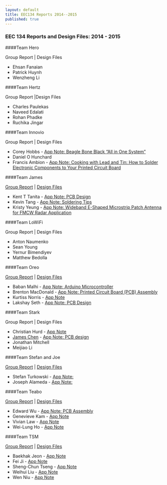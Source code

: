 ```yaml
---
layout: default
title: EEC134 Reports 2014--2015
published: true
---
```

### EEC 134 Reports and Design Files: 2014 - 2015

####Team Hero

Group Report \| Design Files 

* Ehsan Fanaian
* Patrick Huynh
* Wenzheng Li

####Team Hertz

Group Report \|Design Files

* Charles Paulekas
* Naveed Edalati
* Rohan Phadke
* Ruchika Jingar

####Team Innovio

Group Report \| Design Files

* Corey Hobbs - [App Note: Beagle Bone Black “All in One System”](/education/files/eec134-2014-2015/Team_Innovio/AN_Corey_Hobbs.pdf)
* Daniel O Hunchard
* Francis Ambion - [App Note: Cooking with Lead and Tin: How to Solder Electronic Components to Your Printed Circuit Board](/education/files/eec134-2014-2015/Team_Innovio/AN_Francis_Ambion.docx)

####Team James

[Group Report](/education/files/eec134-2014-2015/Team_James/Team_James_Report.docx) \| [Design Files](/education/files/eec134-2014-2015/Team_James/Team_James_Design_Files.docx)

* Kent T Tanita - [App Note: PCB Design](/education/files/eec134-2014-2015/Team_James/AN_Kent_Tanita.docx)
* Kevin Tang - [App Note: Soldering Tips](/education/files/eec134-2014-2015/Team_James/AN_Kevin_Tang.docx)
* Kristy Yeung - [App Note: Wideband E-Shaped Microstrip Patch Antenna for FMCW Radar Application](/education/files/eec134-2014-2015/Team_James/AN_Kristy_Yeung.docx)
 
####Team LoWiFi

Group Report \| Design Files

* Anton Naumenko
* Sean Young
* Yernur Bimendiyev
* Matthew Bedolla

####Team Oreo

[Group Report](/education/files/eec134-2014-2015/Team_Oreo/Team_Oreo_Report.doc) \| [Design Files](/education/files/eec134-2014-2015/Team_Oreo/Team_Oreo_Design_Files.zip)

* Baban Malhi - [App Note: Arduino Microcontroller](/education/files/eec134-2014-2015/Team_Oreo/AN_Baban_Malhi.pdf)
* Brenton MacDonald - [App Note: Printed Circuit Board (PCB) Assembly](/education/files/eec134-2014-2015/Team_Oreo/AN_Brenton_MacDonald.doc)
* Kurtiss Norris - [App Note](/education/files/eec134-2014-2015/Team_Oreo/AN_Kurt_Norris.doc)
* Lakshay Seth - [App Note: PCB Design](/education/files/eec134-2014-2015/Team_Oreo/AN_Lakshay_Seth.docx)

####Team Stark

Group Report \| Design Files

* Christian Hurd - [App Note](/education/files/eec134-2014-2015/Team_Stark/AN_Christian_Hurd.docx)
* [James Chen](https://www.linkedin.com/pub/james-chen/a5/a80/3b9) - [App Note: PCB design](/education/files/eec134-2014-2015/Team_Stark/AN_James_Chen.pdf)
* Jonathan Mitchell
* Meijiao Li

####Team Stefan and Joe

[Group Report](/education/files/eec134-2014-2015/Team_Stefan_Joe/Team_Stefan_Joe_Report.pdf) \| [Design Files](/education/files/eec134-2014-2015/Team_Stefan_Joe/Team_Stefan_Joe_Design_Files.zip)

* Stefan Turkowski - [App Note:](/education/files/eec134-2014-2015/Team_Stefan_Joe/AN_Stefan.docx)
* Joseph Alameda - [App Note:](/education/files/eec134-2014-2015/Team_Stefan_Joe/AN_Joseph_Alameda.docx)

####Team Teabo

[Group Report](/education/files/eec134-2014-2015/Team_Teabo/Team_Teabo_Report.pdf) \| [Design Files](/education/files/eec134-2014-2015/Team_Teabo/Team_Teabo_Design_Files.zip)

* Edward Wu - [App Note: PCB Assembly](/education/files/eec134-2014-2015/Team_Teabo/AN_Edward_Wu.pdf)
* Genevieve Kam - [App Note](/education/files/eec134-2014-2015/Team_Teabo/AN_Genevieve_Kam.pdf)
* Vivian Law - [App Note](/education/files/eec134-2014-2015/Team_Teabo/AN_Vivian_Law.pdf)
* Wei-Lung Ho - [App Note](/education/files/eec134-2014-2015/Team_Teabo/AN_Weilung_Ho.pdf)

####Team TSM

[Group Report](/education/files/eec134-2014-2015/Team_TSM/Team_TSM_Report.pdf) \| [Design Files](/education/files/eec134-2014-2015/Team_TSM/Team_TSM_Design_Files.zip)

* Baekhak Jeon - [App Note](/education/files/eec134-2014-2015/Team_TSM/AN_Baekhak_Jeon.pdf)
* Fei Ji - [App Note](/education/files/eec134-2014-2015/Team_TSM/AN_Fei_Ji.pdf)
* Sheng-Chun Tseng - [App Note](/education/files/eec134-2014-2015/Team_TSM/AN_Sheng_Chun.pdf)
* Weihui Liu - [App Note](/education/files/eec134-2014-2015/Team_TSM/AN_Weihui_Liu.pdf)
* Wen Niu - [App Note](/education/files/eec134-2014-2015/Team_TSM/AN_Wen_Niu.pdf)
